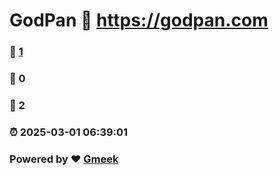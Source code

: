 # GodPan :link: https://godpan.com 
### :page_facing_up: [1](https://godpan.com/tag.html) 
### :speech_balloon: 0 
### :hibiscus: 2 
### :alarm_clock: 2025-03-01 06:39:01 
### Powered by :heart: [Gmeek](https://github.com/Meekdai/Gmeek)
